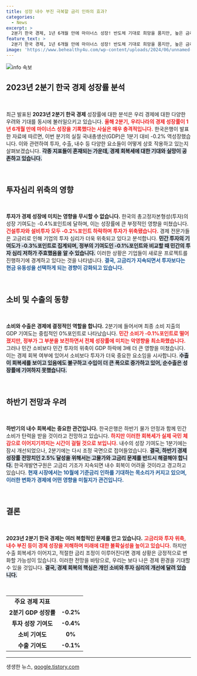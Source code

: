 ```yaml
---
title: 성장 내수 부진 극복할 금리 인하의 효과?
categories:
  - News
excerpt: >
  2분기 한국 경제, 1년 6개월 만에 마이너스 성장! 반도체 기대로 희망을 품지만, 높은 금리와 부동산 우려가 발목을 잡고 있다. 하반기 내수 개선이 기대되지만 진정한 체감 효과는 미지수! 클릭해서 자세한 내용을 확인하세요!
feature_text: >
  2분기 한국 경제, 1년 6개월 만에 마이너스 성장! 반도체 기대로 희망을 품지만, 높은 금리와 부동산 우려가 발목을 잡고 있다. 하반기 내수 개선이 기대되지만 진정한 체감 효과는 미지수! 클릭해서 자세한 내용을 확인하세요!
image: 'https://www.behealthy4u.com/wp-content/uploads/2024/06/unnamed-file.png'
---
```


<p><img src="https://www.behealthy4u.com/wp-content/uploads/2024/06/unnamed-file.png" alt="info 속보" /></p>

<h2 data-ke-size="size26">2023년 2분기 한국 경제 성장률 분석</h2>

<p data-ke-size="size16">&nbsp;</p>

<p>최근 발표된 <b>2023년 2분기 한국 경제</b> 성장률에 대한 분석은 우리 경제에 대한 다양한 우려와 기대를 동시에 불러일으키고 있습니다. <b><span style="color: #ee2323;">올해 2분기, 우리나라의 경제 성장률이 1년 6개월 만에 마이너스 성장을 기록했다는 사실은 매우 충격적입니다.</span></b> 한국은행이 발표한 자료에 따르면, 이번 분기의 실질 국내총생산(GDP)은 1분기 대비 -0.2% 역성장했습니다. 이와 관련하여 투자, 수출, 내수 등 다양한 요소들이 어떻게 상호 작용하고 있는지 살펴보겠습니다. <b><span style="background-color: #21538527;">각종 지표들이 혼재되는 가운데, 경제 회복세에 대한 기대와 실망이 공존하고 있습니다.</span></b></p>

<p data-ke-size="size16">&nbsp;</p>

<h2 data-ke-size="size26">투자심리 위축의 영향</h2>

<p data-ke-size="size16">&nbsp;</p>

<p><b>투자가 경제 성장에 미치는 영향을 무시할 수 없습니다.</b> 한국의 총고정자본형성(투자)의 성장 기여도는 -0.4%포인트에 달하며, 이는 성장률에 큰 부정적인 영향을 미쳤습니다. <b><span style="color: #ee2323;">건설투자와 설비투자 모두 -0.2%포인트 하락하며 투자가 위축됐습니다.</span></b> 경제 전문가들은 고금리로 인해 기업의 투자 심리가 더욱 위축되고 있다고 분석합니다. <b><span style="background-color: #21538527;">민간 투자의 기여도가 -0.3%포인트로 집계되며, 정부의 기여도인 -0.1%포인트와 비교할 때 민간의 투자 심리 저하가 주효했음을 알 수 있습니다.</span></b> 이러한 상황은 기업들이 새로운 프로젝트를 진행하기에 경계하고 있다는 것을 나타냅니다. <b><span style="color: #1a5490;">결국, 고금리가 지속되면서 투자보다는 현금 유동성을 선택하게 되는 경향이 강화되고 있습니다.</span></b></p>

<p data-ke-size="size16">&nbsp;</p>

<h2 data-ke-size="size26">소비 및 수출의 동향</h2>

<p data-ke-size="size16">&nbsp;</p>

<p><b>소비와 수출은 경제에 결정적인 역할을 합니다.</b> 2분기에 들어서며 최종 소비 지출의 GDP 기여도는 중립적인 0%포인트로 나타났습니다. <b><span style="color: #ee2323;">민간 소비가 -0.1%포인트로 떨어졌지만, 정부가 그 부분을 보전하면서 전체 성장률에 미치는 악영향을 최소화했습니다.</span></b> 그러나 민간 소비보다 민간 투자의 위축이 GDP 하락에 3배 더 큰 영향을 미쳤습니다. 이는 경제 회복 여부에 있어서 소비보다 투자가 더욱 중요한 요소임을 시사합니다. <b><span style="background-color: #21538527;">수출이 회복세를 보이고 있음에도 불구하고 수입이 더 큰 폭으로 증가하고 있어, 순수출은 성장률에 기여하지 못했습니다.</span></b></p>

<p data-ke-size="size16">&nbsp;</p>

<h2 data-ke-size="size26">하반기 전망과 우려</h2>

<p data-ke-size="size16">&nbsp;</p>

<p><b>하반기의 내수 회복세는 중요한 관건입니다.</b> 한국은행은 하반기 물가 안정과 함께 민간 소비가 탄력을 받을 것이라고 전망하고 있습니다. <b><span style="color: #ee2323;">하지만 이러한 회복세가 실제 국민 체감으로 이어지기까지는 시간이 걸릴 것으로 보입니다.</span></b> 내수의 성장 기여도는 1분기에는 잠시 개선되었으나, 2분기에는 다시 조정 국면으로 접어들었습니다. <b><span style="background-color: #21538527;">결국, 하반기 경제 성장률 전망치인 2.5% 달성을 위해서는 고물가와 고금리 문제를 반드시 해결해야 합니다.</span></b> 한국개발연구원은 고금리 기조가 지속되면 내수 회복이 어려울 것이라고 경고하고 있습니다. <b><span style="color: #1a5490;">현재 시장에서는 10월에 기준금리 인하를 기대하는 목소리가 커지고 있으며, 이러한 변화가 경제에 어떤 영향을 미칠지가 관건입니다.</span></b></p>

<p data-ke-size="size16">&nbsp;</p>

<h2 data-ke-size="size26">결론</h2>

<p data-ke-size="size16">&nbsp;</p>

<p><b>2023년 2분기 한국 경제는 여러 복합적인 문제를 안고 있습니다.</b> <b><span style="color: #ee2323;">고금리와 투자 위축, 내수 부진 등이 경제 성장을 저해하며 미래에 대한 불확실성을 높이고 있습니다.</span></b> 하지만 수출 회복세가 이어지고, 적절한 금리 조정이 이루어진다면 경제 상황은 긍정적으로 변화할 가능성이 있습니다. 이러한 전망을 바탕으로, 우리는 보다 나은 경제 환경을 기대할 수 있을 것입니다. <b><span style="background-color: #21538527;">결국, 경제 회복의 핵심은 개인 소비와 투자 심리의 개선에 달려 있습니다.</span></b> </p>

<p data-ke-size="size16">&nbsp;</p>

<table style="width: 100%; border-collapse: collapse;">
    <tr>
        <td style="text-align: center; height: 17px;"><b>주요 경제 지표</b></td>
    </tr>
    <tr>
        <td style="text-align: center; height: 17px;"><b>2분기 GDP 성장률</b></td>
        <td style="text-align: center; height: 17px;"><b>-0.2%</b></td>
    </tr>
    <tr>
        <td style="text-align: center; height: 17px;"><b>투자 성장 기여도</b></td>
        <td style="text-align: center; height: 17px;"><b>-0.4%</b></td>
    </tr>
    <tr>
        <td style="text-align: center; height: 17px;"><b>소비 기여도</b></td>
        <td style="text-align: center; height: 17px;"><b>0%</b></td>
    </tr>
    <tr>
        <td style="text-align: center; height: 17px;"><b>수출 기여도</b></td>
        <td style="text-align: center; height: 17px;"><b>-0.1%</b></td>
    </tr>
</table>

<hr />
생생한 뉴스, <a href="https://qoogle.tistory.com" rel="dofollow">qoogle.tistory.com</a>


